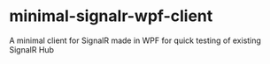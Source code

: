 # minimal-signalr-wpf-client
A minimal client for SignalR made in WPF for quick testing of existing SignalR Hub
